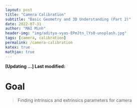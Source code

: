 ```yaml
---
layout: post
title: "Camera Calibration"
subtitle: "Basic Geometry and 3D Understanding (Part 2)"
date: 2022-07-31
author: "MAI Minh"
header-img: "img/aditya-vyas-EPmJtn_lYs0-unsplash.jpg"
tags: [camera, calibration]
permalink: /camera-calibration
katex: true
mathjax: true
---
```


<b>[Updating ...] Last modified: </b>
<script>document.write( document.lastModified );</script>

# Goal

> Finding intrinsics and extrinsics parameters for camera
